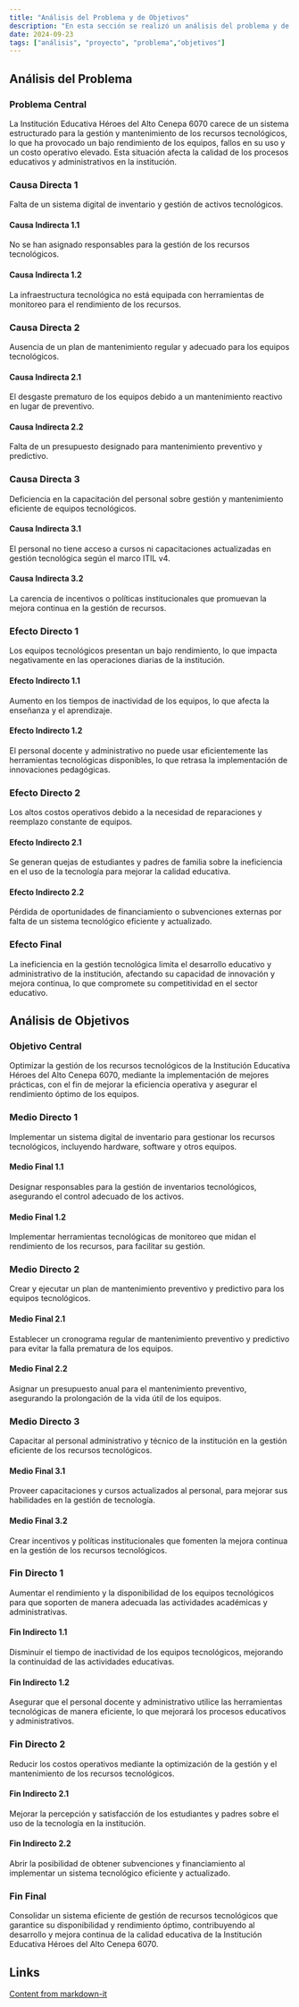 ```yaml
---
title: "Análisis del Problema y de Objetivos"
description: "En esta sección se realizó un análisis del problema y de objetivos"
date: 2024-09-23
tags: ["análisis", "proyecto", "problema","objetivos"]
---
```


## Análisis del Problema

### Problema Central
La Institución Educativa Héroes del Alto Cenepa 6070 carece de un sistema estructurado para la gestión y mantenimiento de los recursos tecnológicos, lo que ha provocado un bajo rendimiento de los equipos, fallos en su uso y un costo operativo elevado. Esta situación afecta la calidad de los procesos educativos y administrativos en la institución.

### Causa Directa 1
Falta de un sistema digital de inventario y gestión de activos tecnológicos.
#### Causa Indirecta 1.1
No se han asignado responsables para la gestión de los recursos tecnológicos.
#### Causa Indirecta 1.2
La infraestructura tecnológica no está equipada con herramientas de monitoreo para el rendimiento de los recursos.

### Causa Directa 2
Ausencia de un plan de mantenimiento regular y adecuado para los equipos tecnológicos.
#### Causa Indirecta 2.1
El desgaste prematuro de los equipos debido a un mantenimiento reactivo en lugar de preventivo.
#### Causa Indirecta 2.2
Falta de un presupuesto designado para mantenimiento preventivo y predictivo.

### Causa Directa 3
Deficiencia en la capacitación del personal sobre gestión y mantenimiento eficiente de equipos tecnológicos.
#### Causa Indirecta 3.1
El personal no tiene acceso a cursos ni capacitaciones actualizadas en gestión tecnológica según el marco ITIL v4.
#### Causa Indirecta 3.2
La carencia de incentivos o políticas institucionales que promuevan la mejora continua en la gestión de recursos.

### Efecto Directo 1
Los equipos tecnológicos presentan un bajo rendimiento, lo que impacta negativamente en las operaciones diarias de la institución.
#### Efecto Indirecto 1.1
Aumento en los tiempos de inactividad de los equipos, lo que afecta la enseñanza y el aprendizaje.
#### Efecto Indirecto 1.2
El personal docente y administrativo no puede usar eficientemente las herramientas tecnológicas disponibles, lo que retrasa la implementación de innovaciones pedagógicas.

### Efecto Directo 2
Los altos costos operativos debido a la necesidad de reparaciones y reemplazo constante de equipos.
#### Efecto Indirecto 2.1
Se generan quejas de estudiantes y padres de familia sobre la ineficiencia en el uso de la tecnología para mejorar la calidad educativa.
#### Efecto Indirecto 2.2
Pérdida de oportunidades de financiamiento o subvenciones externas por falta de un sistema tecnológico eficiente y actualizado.

### Efecto Final
La ineficiencia en la gestión tecnológica limita el desarrollo educativo y administrativo de la institución, afectando su capacidad de innovación y mejora continua, lo que compromete su competitividad en el sector educativo.


## Análisis de Objetivos

### Objetivo Central
Optimizar la gestión de los recursos tecnológicos de la Institución Educativa Héroes del Alto Cenepa 6070, mediante la implementación de mejores prácticas, con el fin de mejorar la eficiencia operativa y asegurar el rendimiento óptimo de los equipos.

### Medio Directo 1
Implementar un sistema digital de inventario para gestionar los recursos tecnológicos, incluyendo hardware, software y otros equipos.
#### Medio Final 1.1
Designar responsables para la gestión de inventarios tecnológicos, asegurando el control adecuado de los activos.
#### Medio Final 1.2
Implementar herramientas tecnológicas de monitoreo que midan el rendimiento de los recursos, para facilitar su gestión.

### Medio Directo 2
Crear y ejecutar un plan de mantenimiento preventivo y predictivo para los equipos tecnológicos.
#### Medio Final 2.1
Establecer un cronograma regular de mantenimiento preventivo y predictivo para evitar la falla prematura de los equipos.
#### Medio Final 2.2
Asignar un presupuesto anual para el mantenimiento preventivo, asegurando la prolongación de la vida útil de los equipos.

### Medio Directo 3
Capacitar al personal administrativo y técnico de la institución en la gestión eficiente de los recursos tecnológicos.
#### Medio Final 3.1
Proveer capacitaciones y cursos actualizados al personal, para mejorar sus habilidades en la gestión de tecnología.
#### Medio Final 3.2
Crear incentivos y políticas institucionales que fomenten la mejora continua en la gestión de los recursos tecnológicos.

### Fin Directo 1
Aumentar el rendimiento y la disponibilidad de los equipos tecnológicos para que soporten de manera adecuada las actividades académicas y administrativas.
#### Fin Indirecto 1.1
Disminuir el tiempo de inactividad de los equipos tecnológicos, mejorando la continuidad de las actividades educativas.
#### Fin Indirecto 1.2
Asegurar que el personal docente y administrativo utilice las herramientas tecnológicas de manera eficiente, lo que mejorará los procesos educativos y administrativos.

### Fin Directo 2
Reducir los costos operativos mediante la optimización de la gestión y el mantenimiento de los recursos tecnológicos.
#### Fin Indirecto 2.1
Mejorar la percepción y satisfacción de los estudiantes y padres sobre el uso de la tecnología en la institución.
#### Fin Indirecto 2.2
Abrir la posibilidad de obtener subvenciones y financiamiento al implementar un sistema tecnológico eficiente y actualizado.

### Fin Final
Consolidar un sistema eficiente de gestión de recursos tecnológicos que garantice su disponibilidad y rendimiento óptimo, contribuyendo al desarrollo y mejora continua de la calidad educativa de la Institución Educativa Héroes del Alto Cenepa 6070.

## Links

[Content from markdown-it](https://markdown-it.github.io/)
